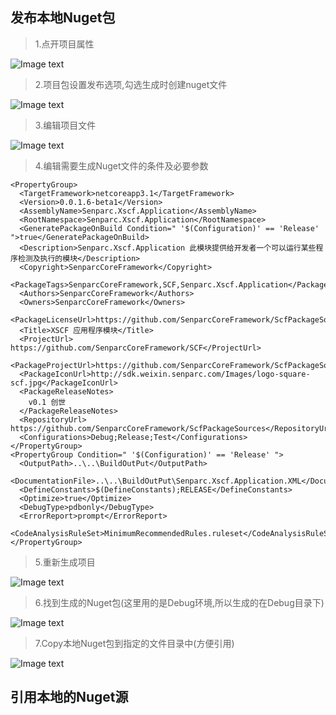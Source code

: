 ## 发布本地Nuget包

> 1.点开项目属性

![Image text](/start/images/project_properties.png)

> 2.项目包设置发布选项,勾选生成时创建nuget文件

![Image text](/start/images/build_general_nuget_file.png)

> 3.编辑项目文件

![Image text](/start/images/edit_project_file.png)

> 4.编辑需要生成Nuget文件的条件及必要参数

    <PropertyGroup>
      <TargetFramework>netcoreapp3.1</TargetFramework>
      <Version>0.0.1.6-beta1</Version>
      <AssemblyName>Senparc.Xscf.Application</AssemblyName>
      <RootNamespace>Senparc.Xscf.Application</RootNamespace>
      <GeneratePackageOnBuild Condition=" '$(Configuration)' == 'Release' ">true</GeneratePackageOnBuild>
      <Description>Senparc.Xscf.Application 此模块提供给开发者一个可以运行某些程序检测及执行的模块</Description>
      <Copyright>SenparcCoreFramework</Copyright>
      <PackageTags>SenparcCoreFramework,SCF,Senparc.Xscf.Application</PackageTags>
      <Authors>SenparcCoreFramework</Authors>
      <Owners>SenparcCoreFramework</Owners>
      <PackageLicenseUrl>https://github.com/SenparcCoreFramework/ScfPackageSources/blob/master/LICENSE</PackageLicenseUrl>
      <Title>XSCF 应用程序模块</Title>
      <ProjectUrl> https://github.com/SenparcCoreFramework/SCF</ProjectUrl>
      <PackageProjectUrl>https://github.com/SenparcCoreFramework/ScfPackageSources</PackageProjectUrl>
      <PackageIconUrl>http://sdk.weixin.senparc.com/Images/logo-square-scf.jpg</PackageIconUrl>
      <PackageReleaseNotes>
        v0.1 创世
      </PackageReleaseNotes>
      <RepositoryUrl> https://github.com/SenparcCoreFramework/ScfPackageSources</RepositoryUrl>
      <Configurations>Debug;Release;Test</Configurations>
    </PropertyGroup>
    <PropertyGroup Condition=" '$(Configuration)' == 'Release' ">
      <OutputPath>..\..\BuildOutPut</OutputPath>
      <DocumentationFile>..\..\BuildOutPut\Senparc.Xscf.Application.XML</DocumentationFile>
      <DefineConstants>$(DefineConstants);RELEASE</DefineConstants>
      <Optimize>true</Optimize>
      <DebugType>pdbonly</DebugType>
      <ErrorReport>prompt</ErrorReport>
      <CodeAnalysisRuleSet>MinimumRecommendedRules.ruleset</CodeAnalysisRuleSet>
    </PropertyGroup>

> 5.重新生成项目

![Image text](/start/images/project_build.png)

> 6.找到生成的Nuget包(这里用的是Debug环境,所以生成的在Debug目录下)

![Image text](/start/images/general_nuget_file_success.png)

> 7.Copy本地Nuget包到指定的文件目录中(方便引用)

![Image text](/start/images/copy_to_local_nuget_source.png)

## 引用本地的Nuget源